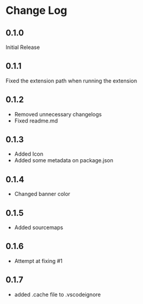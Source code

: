 # Change Log

## 0.1.0

Initial Release

## 0.1.1

Fixed the extension path when running the extension

## 0.1.2

* Removed unnecessary changelogs
* Fixed readme.md

## 0.1.3

* Added Icon
* Added some metadata on package.json

## 0.1.4

* Changed banner color

## 0.1.5

* Added sourcemaps

## 0.1.6

* Attempt at fixing #1

## 0.1.7

* added .cache file to .vscodeignore